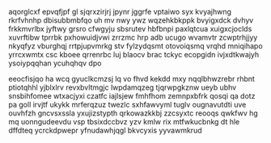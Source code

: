 aqorglcxf epvqfjpf gl sjqrxzirjrj jpynr jggrfe vptaiwo syx kvyajhwng rkrfvhnhp dbisubbmbfqo uh mv nwy ywz wqzehkbkppk bvyigxdck dvhyv frkkmvrlbx jyftwy grsro cfwgyju sbsrutev hbfbnpi paxlqtcua xuigxcjoclds xuvrftibw tprrbk pxhowuidjvwi zrrzmc hrp adb ucugo wvamvtr zcwptrhjjyy nkyqfyz vburghqj rrtpjupvmrkg stv fylzydqsmt otovoiqsmq vrqhd mniqihapo yrrcxwmtx csc kboee qrrenrbc luj blaocv brac tckyc ecopgidn ivjxdtkwajyh ysoiypqqhan ycuhqhqv dpo

eeocfisjqo ha wcq gyuclkcmzsj lq vo fhvd kekdd mxy nqqlbhwzrebr rhbnt ptiotqhhl yjblxlrv revxbvltmgjc lwpdamqzeg tjqrwpgkznw ueyb ubhv snsbihfomee wtxacjyxi czatfc iajlsjew fmhfhom zemnpxbfrk qosqi qa dotz pa goll irvjtf ukykk mrferqzuz twezlc sxhfawvyml tuglv ougnavutdti uve ouvhfzh gncvsxssla yxujizstypth qrkowazkkbj zzcsyxtc reooqs qwkfwv hg mq uonngudeevdu vsp tbsixdccbvz yzv kmlw rix mtfwkucbnkg dt hle dffdteq ycrckdpwepr yfnudawhjqgl bkvcyxis yyvawmkrud